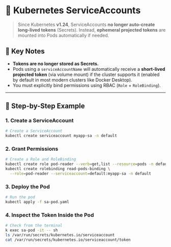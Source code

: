 # 🔐 Kubernetes ServiceAccounts

> Since Kubernetes **v1.24**, ServiceAccounts **no longer auto-create long-lived tokens** (Secrets).
> Instead, **ephemeral projected tokens** are mounted into Pods automatically if needed.

## 🧠 Key Notes

- **Tokens are no longer stored as Secrets.**
- Pods using a `serviceAccountName` will automatically receive a **short-lived projected token** (via volume mount) if the cluster supports it (enabled by default in most modern clusters like Docker Desktop).
- You must explicitly bind permissions using RBAC (`Role` + `RoleBinding`).

---

## 📌 Step-by-Step Example

### 1. Create a ServiceAccount

```bash
# Create a ServiceAccount
kubectl create serviceaccount myapp-sa -n default
```
### 2. Grant Permissions

```bash
# Create a Role and RoleBinding
kubectl create role pod-reader --verb=get,list --resource=pods -n default
kubectl create rolebinding read-pods-binding \
  --role=pod-reader --serviceaccount=default:myapp-sa -n default
```

### 3. Deploy the Pod

```bash
# Run the pod
kubectl apply -f sa-pod.yaml
```
### 4. Inspect the Token Inside the Pod

```bash
# Check from the terminal
k exec sa-pod -it -- sh
ls /var/run/secrets/kubernetes.io/serviceaccount
cat /var/run/secrets/kubernetes.io/serviceaccount/token
```